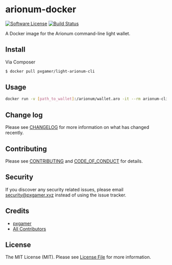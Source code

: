 # arionum-docker

[![Software License][ico-license]](LICENSE.md)
[![Build Status][ico-travis]][link-travis]

A Docker image for the Arionum command-line light wallet.

## Install

Via Composer

```bash
$ docker pull pxgamer/light-arionum-cli
```

## Usage

```bash
docker run -v [path_to_wallet]:/arionum/wallet.aro -it --rm arionum-cli [command]
```

## Change log

Please see [CHANGELOG](CHANGELOG.md) for more information on what has changed recently.

## Contributing

Please see [CONTRIBUTING](.github/CONTRIBUTING.md) and [CODE_OF_CONDUCT](.github/CODE_OF_CONDUCT.md) for details.

## Security

If you discover any security related issues, please email security@pxgamer.xyz instead of using the issue tracker.

## Credits

- [pxgamer][link-author]
- [All Contributors][link-contributors]

## License

The MIT License (MIT). Please see [License File](LICENSE.md) for more information.

[ico-license]: https://img.shields.io/badge/license-MIT-brightgreen.svg?style=flat-square
[ico-travis]: https://img.shields.io/travis/pxgamer/arionum-docker/master.svg?style=flat-square

[link-travis]: https://travis-ci.com/pxgamer/arionum-docker
[link-author]: https://github.com/pxgamer
[link-contributors]: ../../contributors
